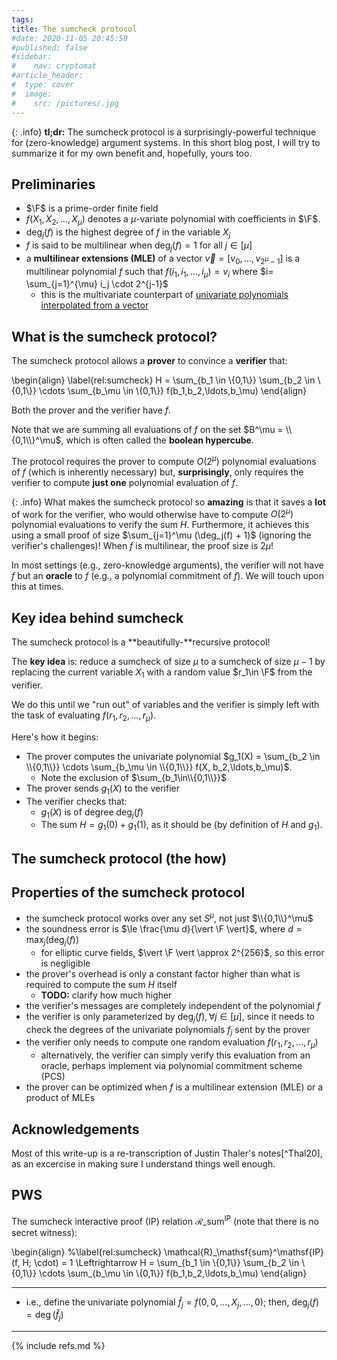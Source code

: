 ```yaml
---
tags:
title: The sumcheck protocol
#date: 2020-11-05 20:45:59
#published: false
#sidebar:
#    nav: cryptomat
#article_header:
#  type: cover
#  image:
#    src: /pictures/.jpg
---
```


{: .info}
**tl;dr:** The sumcheck protocol is a surprisingly-powerful technique for (zero-knowledge) argument systems.
In this short blog post, I will try to summarize it for my own benefit and, hopefully, yours too.

<!--more-->

<!-- Here you can define LaTeX macros -->
<div style="display: none;">$
$</div> <!-- $ -->


## Preliminaries

 - $\F$ is a prime-order finite field
 - $f(X_1,X_2,\ldots,X_\mu)$ denotes a $\mu$-variate polynomial with coefficients in $\F$.
 - $\deg_j(f)$ is the highest degree of $f$ in the variable $X_j$
 - $f$ is said to be multilinear when $\deg_j(f) = 1$ for all $j\in[\mu]$
 - a **multilinear extensions (MLE)** of a vector $\vec{v} = [v_0,\ldots,v_{2^\mu -1}]$ is a multilinear polynomial $f$ such that $f(i_1,i_1,\dots,i_\mu) = v_i$ where $i= \sum_{j=1}^{\mu} i_j \cdot 2^{j-1}$
    + this is the multivariate counterpart of [univariate polynomials interpolated from a vector](/2022/07/28/lagrange-interpolation.html)

## What is the sumcheck protocol?

The sumcheck protocol allows a **prover** to convince a **verifier** that:

\begin{align}
\label{rel:sumcheck}
H = \sum_{b_1 \in \\{0,1\\}} \sum_{b_2 \in \\{0,1\\}} \cdots \sum_{b_\mu \in \\{0,1\\}} f(b_1,b_2,\ldots,b_\mu)
\end{align}

Both the prover and the verifier have $f$.

Note that we are summing all evaluations of $f$ on the set $B^\mu = \\{0,1\\}^\mu$, which is often called the **boolean hypercube**.

The protocol requires the prover to compute $O(2^\mu)$ polynomial evaluations of $f$ (which is inherently necessary) but, **surprisingly**, only requires the verifier to compute **just one** polynomial evaluation of $f$.

{: .info}
What makes the sumcheck protocol so **amazing** is that it saves a **lot** of work for the verifier, who would otherwise have to compute $O(2^\mu)$ polynomial evaluations to verify the sum $H$.
Furthermore, it achieves this using a small proof of size $\sum_{j=1}^\mu (\deg_j(f) + 1)$ (ignoring the verifier's challenges)!
When $f$ is multilinear, the proof size is $2\mu$!

In most settings (e.g., zero-knowledge arguments), the verifier will not have $f$ but an **oracle** to $f$ (e.g., a polynomial commitment of $f$).
We will touch upon this at times.

## Key idea behind sumcheck

The sumcheck protocol is a **beautifully-**recursive protocol!

The **key idea** is: reduce a sumcheck of size $\mu$ to a sumcheck of size $\mu-1$ by replacing the current variable $X_1$ with a random value $r_1\in \F$ from the verifier.

We do this until we "run out" of variables and the verifier is simply left with the task of evaluating $f(r_1, r_2,\ldots,r_\mu)$.

Here's how it begins:

 - The prover computes the univariate polynomial $g_1(X) = \sum_{b_2 \in \\{0,1\\}} \cdots \sum_{b_\mu \in \\{0,1\\}} f(X, b_2,\ldots,b_\mu)$.
    + Note the exclusion of $\sum_{b_1\in\\{0,1\\}}$
 - The prover sends $g_1(X)$ to the verifier
 - The verifier checks that:
   + $g_1(X)$ is of degree $\deg_j(f)$
   + The sum $H = g_1(0) + g_1(1)$, as it should be (by definition of $H$ and $g_1$).


## The sumcheck protocol (the how)



## Properties of the sumcheck protocol

 - the sumcheck protocol works over any set $S^\mu$, not just $\\{0,1\\}^\mu$
 - the soundness error is $\le \frac{\mu d}{\vert \F \vert}$, where $d = \max_j (\deg_j(f))$
    + for elliptic curve fields, $\vert \F \vert \approx 2^{256}$, so this error is negligible
 - the prover's overhead is only a constant factor higher than what is required to compute the sum $H$ itself
    + **TODO:** clarify how much higher
 - the verifier's messages are completely independent of the polynomial $f$
 - the verifier is only parameterized by $\deg_j(f),\forall j\in[\mu]$, since it needs to check the degrees of the univariate polynomials $f_j$ sent by the prover
 - the verifier only needs to compute one random evaluation $f(r_1, r_2, \ldots, r_\mu)$
    + alternatively, the verifier can simply verify this evaluation from an oracle, perhaps implement via polynomial commitment scheme (PCS)
 - the prover can be optimized when $f$ is a multilinear extension (MLE) or a product of MLEs

## Acknowledgements

Most of this write-up is a re-transcription of Justin Thaler's notes[^Thal20], as an excercise in making sure I understand things well enough.

## PWS

The sumcheck interactive proof (IP) relation $\mathcal{R}\_\mathsf{sum}^\mathsf{IP}$ (note that there is no secret witness):

\begin{align}
%\label{rel:sumcheck}
\mathcal{R}\_\mathsf{sum}^\mathsf{IP}(f, H; \cdot) = 1 \Leftrightarrow H = \sum_{b_1 \in \\{0,1\\}} \sum_{b_2 \in \\{0,1\\}} \cdots \sum_{b_\mu \in \\{0,1\\}} f(b_1,b_2,\ldots,b_\mu)
\end{align}

---

 + i.e., define the univariate polynomial $\hat{f}_j = f(0, 0, \ldots, X_j, \ldots, 0)$; then, $\deg_j(f) = \deg(\hat{f}_j)$

---

{% include refs.md %}
